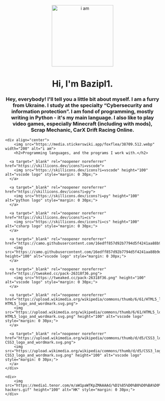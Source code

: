 <div>
    <div align="center">
        <img src="https://media.stickerswiki.app/foxflea/38698.512.webp" width="200" alt="i am">
        <h1>Hi, I'm Bazipl1.</h1><h3>
           Hey, everybody!
    I'll tell you a little bit about myself. I am a furry from Ukraine. I study at the specialty “Cybersecurity and information protection”.
    I am fond of programming, mostly writing in Python - it's my main language. I also like to play video games, especially Minecraft (including with mods), Scrap Mechanic, CarX Drift Racing Online. 
        </h3>
    </div>
    
    <div align="center">
        <img src="https://media.stickerswiki.app/foxflea/38709.512.webp" width="200" alt="i am">
        <h2>Programming languages, and the programs I work with.</h2>
    
      <a target="_blank" rel="noopener noreferrer" href="https://skillicons.dev/icons?i=vscode">
        <img src="https://skillicons.dev/icons?i=vscode" height="100" alt="vscode logo" style="margin: 0 30px;">
      </a>
    
      <a target="_blank" rel="noopener noreferrer" href="https://skillicons.dev/icons?i=py">
        <img src="https://skillicons.dev/icons?i=py" height="100" alt="python logo" style="margin: 0 30px;">
      </a>
    
      <a target="_blank" rel="noopener noreferrer" href="https://skillicons.dev/icons?i=cs">
        <img src="https://skillicons.dev/icons?i=cs" height="100" alt="csharp logo" style="margin: 0 30px;">
      </a>
    
      <a target="_blank" rel="noopener noreferrer" href="https://camo.githubusercontent.com/16edff857d92b7794d5f4241aa88b9db4463d06eb52b38624a5fe1cad1584e53/68747470733a2f2f736b696c6c69636f6e732e6465762f69636f6e733f693d6a73">
        <img src="https://camo.githubusercontent.com/16edff857d92b7794d5f4241aa88b9db4463d06eb52b38624a5fe1cad1584e53/68747470733a2f2f736b696c6c69636f6e732e6465762f69636f6e733f693d6a73" height="100" alt="vscode logo" style="margin: 0 30px;">
      </a>
    
      <a target="_blank" rel="noopener noreferrer" href="https://tweaked.cc/pack-26318f36.png">
        <img src="https://tweaked.cc/pack-26318f36.png" height="100" alt="vscode logo" style="margin: 0 30px;">
      </a>
    
      <a target="_blank" rel="noopener noreferrer" href="https://upload.wikimedia.org/wikipedia/commons/thumb/6/61/HTML5_logo_and_wordmark.svg/250px-HTML5_logo_and_wordmark.svg.png">
        <img src="https://upload.wikimedia.org/wikipedia/commons/thumb/6/61/HTML5_logo_and_wordmark.svg/250px-HTML5_logo_and_wordmark.svg.png" height="100" alt="vscode logo" style="margin: 0 30px;">
      </a>
    
      <a target="_blank" rel="noopener noreferrer" href="https://upload.wikimedia.org/wikipedia/commons/thumb/d/d5/CSS3_logo_and_wordmark.svg/60px-CSS3_logo_and_wordmark.svg.png">
        <img src="https://upload.wikimedia.org/wikipedia/commons/thumb/d/d5/CSS3_logo_and_wordmark.svg/60px-CSS3_logo_and_wordmark.svg.png" height="100" alt="vscode logo" style="margin: 0 30px;">
      </a>
    </div>
    
    <div>
        <img src="https://media1.tenor.com/m/aW1paWTKpZMAAAAd/%D1%85%D0%B0%D0%BA%D0%B5%D1%80%D1%8B-hackers.gif" height="100" alt="HK" style="margin: 0 30px;">
    </div>
</div>
